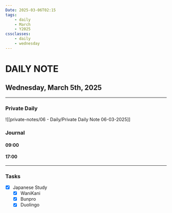 ```yaml
---
Date: 2025-03-06T02:15
tags:
    - daily
    - March
    - Y2025
cssclasses:
    - daily
    - wednesday
---
```

# DAILY NOTE
## Wednesday, March 5th, 2025
***
### Private Daily

![[private-notes/06 - Daily/Private Daily Note 06-03-2025]]

### Journal

#### 09:00

#### 17:00

***
### Tasks
- [x] Japanese Study
    - [x] WaniKani
    - [x] Bunpro
    - [x] Duolingo